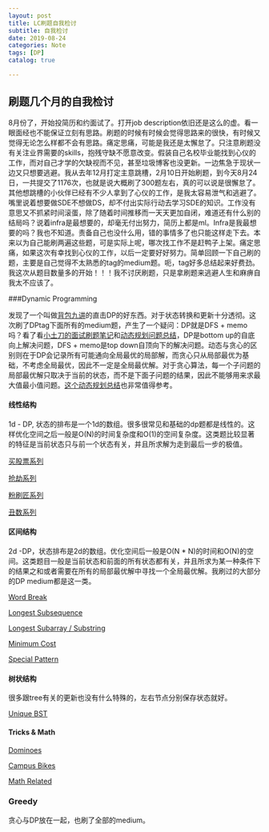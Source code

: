 ```yaml
---
layout: post
title: LC刷题自我检讨
subtitle: 自我检讨
date: 2019-08-24
categories: Note
tags: [DP]
catalog: true

---
```


## 刷题几个月的自我检讨

8月份了，开始投简历和约面试了。打开job description依旧还是这么的虚。看一眼面经也不能保证立刻有思路。刷题的时候有时候会觉得思路来的很快，有时候又觉得无论怎么样都不会有思路。痛定思痛，可能是我还是太懈怠了。只注意刷题没有关注业界需要的skills，抱残守缺不愿意改变。假装自己名校毕业能找到心仪的工作，而对自己才学的欠缺视而不见，甚至垃圾博客也没更新。一边焦急于现状一边又只想要逃避。我从去年12月打定主意跳槽，2月10日开始刷题，到今天8月24日，一共提交了1176次，也就是说大概刷了300题左右，真的可以说是很懈怠了。其他想跳槽的小伙伴已经有不少人拿到了心仪的工作，是我太容易泄气和逃避了。嘴里说着想要做SDE不想做DS，却不付出实际行动去学习SDE的知识。工作没有意思又不抓紧时间滚蛋，除了随着时间推移而一天天更加自闭，难道还有什么别的结局吗？说着infra是最想要的，却毫无付出努力，简历上都是ml。Infra是我最想要的吗？我也不知道。责备自己也没什么用，错的事情多了也只能这样走下去。本来以为自己能刷两遍这些题，可是实际上呢，哪次找工作不是赶鸭子上架。痛定思痛，如果这次有幸找到心仪的工作，以后一定要好好努力。简单回顾一下自己刷的题，主要是自己觉得不太熟悉的tag的medium题。呃，tag好多总结起来好费劲。我这次从题目数量多的开始！！！我不讨厌刷题，只是拿刷题来逃避人生和麻痹自我太不应该了。

###Dynamic Programming

发现了一个叫做[背包九讲](https://github.com/tianyicui/pack)的直击DP的好东西。对于状态转换和更新十分透彻。这次刷了DPtag下面所有的medium题，产生了一个疑问：DP就是DFS + memo吗？看了看[小土刀的面试刷题笔记](<https://wdxtub.com/interview/14520597062776.html>)和[动态规划问题总结](<https://zhuanlan.zhihu.com/p/33574315>)，DP是bottom up的自底向上解决问题，DFS + memo是top down自顶向下的解决问题。动态与贪心的区别则在于DP会记录所有可能通向全局最优的局部解，而贪心只从局部最优为基础，不考虑全局最优，因此不一定是全局最优解。对于贪心算法，每一个子问题的局部最优解只取决于当前的状态，而不是下面子问题的结果，因此不能够用来求最大值最小值问题。[这个动态规划总结](<http://cppblog.com/menjitianya/archive/2015/10/23/212084.html>)也非常值得参考。

#### 线性结构

1d - DP, 状态的排布是一个1d的数组。很多很常见和基础的dp题都是线性的。这样优化空间之后一般是O(N)的时间复杂度和O(1)的空间复杂度。这类题比较显著的特征是当前状态只与前一个状态有关，并且所求解为走到最后一步的极值。

[买股票系列](<https://melontennis.github.io/leetcode/2019/08/25/DP-Buy-and-Sell-Stock/>)

[抢劫系列](<https://melontennis.github.io/leetcode/2019/08/25/DP-House-Robber/>)

[粉刷匠系列](<https://melontennis.github.io/leetcode/2017/01/13/Leetcode-Paint-House/>)

[丑数系列](<https://melontennis.github.io/leetcode/2019/08/25/DP-Ugly-Number/>)

#### 区间结构

2d -DP，状态排布是2d的数组。优化空间后一般是O(N * N)的时间和O(N)的空间。这类题目一般是当前状态和前面的所有状态都有关，并且所求为某一种条件下的结果之和或者需要在所有的局部最优解中寻找一个全局最优解。我刷过的大部分的DP medium都是这一类。

[Word Break](<https://melontennis.github.io/leetcode/2019/08/25/DP-Word-Break/>)

[Longest Subsequence](<https://melontennis.github.io/leetcode/2019/08/25/DP-Longest-Subsequence/>)

[Longest Subarray / Substring](<https://melontennis.github.io/leetcode/2019/08/25/DP-Longest-Subarray-and-Substring/>)

[Minimum Cost](<https://melontennis.github.io/leetcode/2019/08/25/DP-Minimum-Cost/>)

[Special Pattern](<https://melontennis.github.io/leetcode/2019/08/25/DP-Special-Pattern/>)

#### 树状结构

很多跟tree有关的更新也没有什么特殊的，左右节点分别保存状态就好。

[Unique BST](<https://melontennis.github.io/leetcode/2019/08/25/DP-Unique-BST/>)

#### Tricks & Math

[Dominoes](<https://melontennis.github.io/leetcode/2019/08/25/DP-Dominoes/>)

[Campus Bikes](<https://leetcode.com/problems/campus-bikes-ii/>)

[Math Related](<https://melontennis.github.io/leetcode/2019/08/25/DP-Math-Related/>)

### Greedy

贪心与DP放在一起，也刷了全部的medium。


